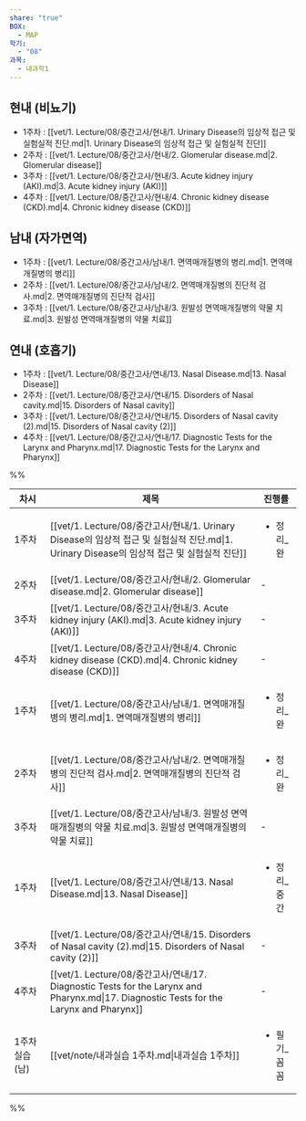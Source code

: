 ```yaml
---
share: "true"
BOX:
  - MAP
학기:
  - "08"
과목:
  - 내과학1
---
```


## 현내 (비뇨기)

- 1주차 : [[vet/1. Lecture/08/중간고사/현내/1. Urinary Disease의 임상적 접근 및 실험실적 진단.md|1. Urinary Disease의 임상적 접근 및 실험실적 진단]]
- 2주차 : [[vet/1. Lecture/08/중간고사/현내/2. Glomerular disease.md|2. Glomerular disease]]
- 3주차 : [[vet/1. Lecture/08/중간고사/현내/3. Acute kidney injury (AKI).md|3. Acute kidney injury (AKI)]]
- 4주차 : [[vet/1. Lecture/08/중간고사/현내/4. Chronic kidney disease (CKD).md|4. Chronic kidney disease (CKD)]]


## 남내 (자가면역)

- 1주차 : [[vet/1. Lecture/08/중간고사/남내/1. 면역매개질병의 병리.md|1. 면역매개질병의 병리]]
- 2주차 : [[vet/1. Lecture/08/중간고사/남내/2. 면역매개질병의 진단적 검사.md|2. 면역매개질병의 진단적 검사]]
- 3주차 : [[vet/1. Lecture/08/중간고사/남내/3. 원발성 면역매개질병의 약물 치료.md|3. 원발성 면역매개질병의 약물 치료]]


## 연내 (호흡기)

- 1주차 : [[vet/1. Lecture/08/중간고사/연내/13. Nasal Disease.md|13. Nasal Disease]]
- 2주차 : [[vet/1. Lecture/08/중간고사/연내/15. Disorders of Nasal cavity.md|15. Disorders of Nasal cavity]]
- 3주차 : [[vet/1. Lecture/08/중간고사/연내/15. Disorders of Nasal cavity (2).md|15. Disorders of Nasal cavity (2)]]
- 4주차 : [[vet/1. Lecture/08/중간고사/연내/17. Diagnostic Tests for the Larynx and Pharynx.md|17. Diagnostic Tests for the Larynx and Pharynx]]


%%

| 차시         | 제목                                                                                                                                | 진행률                     |
| ---------- | --------------------------------------------------------------------------------------------------------------------------------- | ----------------------- |
| 1주차        | [[vet/1. Lecture/08/중간고사/현내/1. Urinary Disease의 임상적 접근 및 실험실적 진단.md\|1. Urinary Disease의 임상적 접근 및 실험실적 진단]]                       | <ul><li>정리_완</li></ul>  |
| 2주차        | [[vet/1. Lecture/08/중간고사/현내/2. Glomerular disease.md\|2. Glomerular disease]]                                                     | \-                      |
| 3주차        | [[vet/1. Lecture/08/중간고사/현내/3. Acute kidney injury (AKI).md\|3. Acute kidney injury (AKI)]]                                       | \-                      |
| 4주차        | [[vet/1. Lecture/08/중간고사/현내/4. Chronic kidney disease (CKD).md\|4. Chronic kidney disease (CKD)]]                                 | \-                      |
| 1주차        | [[vet/1. Lecture/08/중간고사/남내/1. 면역매개질병의 병리.md\|1. 면역매개질병의 병리]]                                                                     | <ul><li>정리_완</li></ul>  |
| 2주차        | [[vet/1. Lecture/08/중간고사/남내/2. 면역매개질병의 진단적 검사.md\|2. 면역매개질병의 진단적 검사]]                                                             | <ul><li>정리_완</li></ul>  |
| 3주차        | [[vet/1. Lecture/08/중간고사/남내/3. 원발성 면역매개질병의 약물 치료.md\|3. 원발성 면역매개질병의 약물 치료]]                                                       | \-                      |
| 1주차        | [[vet/1. Lecture/08/중간고사/연내/13. Nasal Disease.md\|13. Nasal Disease]]                                                             | <ul><li>정리_중간</li></ul> |
| 3주차        | [[vet/1. Lecture/08/중간고사/연내/15. Disorders of Nasal cavity (2).md\|15. Disorders of Nasal cavity (2)]]                             | \-                      |
| 4주차        | [[vet/1. Lecture/08/중간고사/연내/17. Diagnostic Tests for the Larynx and Pharynx.md\|17. Diagnostic Tests for the Larynx and Pharynx]] | \-                      |
| 1주차 실습 (남) | [[vet/note/내과실습 1주차.md\|내과실습 1주차]]                                                                                                | <ul><li>필기_꼼꼼</li></ul> |


%%